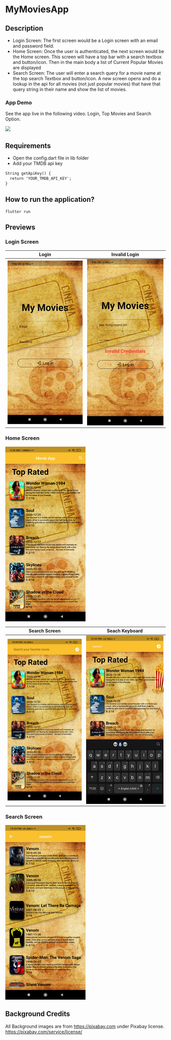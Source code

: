 # MyMoviesApp

## Description ##

- Login Screen: The first screen would be a Login screen with an email and password field.
- Home Screen: Once the user is authenticated, the next screen would be the Home screen. This screen will have a top bar with a search textbox and button/icon. Then in the main body a list of Current Popular Movies are displayed
- Search Screen: The user will enter a search query for a movie name at the top search Textbox and button/icon. A new screen opens and do a lookup in the api for all movies (not just popular movies) that have that query string in their name and show the list of movies.

### App Demo ###

See the app live in the following video. Login, Top Movies and Search Option.

<img src="/demoImages/demoVideo_compressed.gif" width="40%">


## Requirements ##

- Open the config.dart file in lib folder
- Add your TMDB api key

```
String getApiKey() {
  return 'YOUR_TMDB_API_KEY';
}
```


## How to run the application? ##

```
flutter run
```

## Previews ##

### Login Screen ###

| Login     | Invalid Login |
| ---      | ---       |
| <img src="/demoImages/LogIn_Page.jpg" width="100%" height="100%"> |<img src="/demoImages/LogIn_Invalid_Page.jpg" width="100%" height="100%">|

### Home Screen ###

<img src="/demoImages/Home_Page.jpg" width="50%" height="50%">

| Search Screen | Seach Keyboard |
| ---       | ---       |
|<img src="/demoImages/Home_Page_Search_1.jpg" width="100%" height="100%">|<img src="/demoImages/Home_Page_Search_2.jpg" width="100%" height="100%">|


### Search Screen ###

<img src="/demoImages/Search_Page.jpg" width="50%" height="50%">


## Background Credits ###

All Background images are from https://pixabay.com under Pixabay license. https://pixabay.com/service/license/
